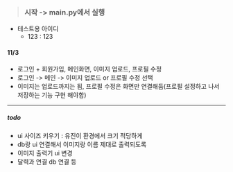 > ### 시작 -> main.py에서 실행
- 테스트용 아이디
  - 123 : 123

#### 11/3
- 로그인 + 회원가입, 메인화면, 이미지 업로드, 프로필 수정
- 로그인 -> 메인 -> 이미지 업로드 or 프로필 수정 선택
- 이미지는 업로드까지는 됨, 프로필 수정은 화면만 연결해둠(프로필 설정하고 나서 저장하는 기능 구현 해야함)
---

##### todo
- ui 사이즈 키우기 : 유진이 환경에서 크기 적당하게
- db랑 ui 연결해서 이미지랑 이름 제대로 출력되도록
- 이미지 출력기 ui 변경
- 달력과 연결 db 연결 등


